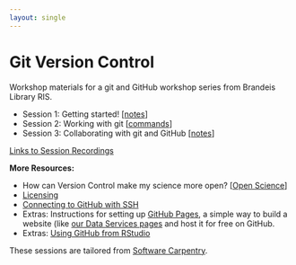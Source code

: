 ```yaml
---
layout: single
---
```


# Git Version Control
Workshop materials for a git and GitHub workshop series from Brandeis Library RIS.

- Session 1: Getting started! [[notes](https://github.com/DeisData/git-version-control/blob/master/session-1.md)]
- Session 2: Working with git [[commands](https://github.com/DeisData/git-version-control/blob/master/lesson2_git.txt)]
- Session 3: Collaborating with git and GitHub [[notes](https://github.com/DeisData/git-version-control/blob/master/lesson3_git.txt)]

[Links to Session Recordings](https://docs.google.com/document/d/1gfG80ugHj3yOAZagHsRqNH8XnQjPHtHUCldsAerqbGY/edit?usp=sharing)


**More Resources:**
- How can Version Control make my science more open? [[Open Science](http://swcarpentry.github.io/git-novice/10-open//)]
- [Licensing](http://swcarpentry.github.io/git-novice/11-licensing//)
- [Connecting to GitHub with SSH](https://docs.github.com/en/github/authenticating-to-github/connecting-to-github-with-ssh)
- Extras: Instructions for setting up [GitHub Pages](https://pages.github.com/), a simple way to build a website (like [our Data Services pages](https://deisdata.github.io) and host it for free on GitHub.
- Extras: [Using GitHub from RStudio](http://swcarpentry.github.io/git-novice/14-supplemental-rstudio//)

These sessions are tailored from [Software Carpentry](http://swcarpentry.github.io/git-novice/).
